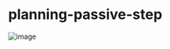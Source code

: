 # planning-passive-step
![image](https://github.com/user-attachments/assets/2a45b384-386c-4094-8cbc-affaaffc7530)
